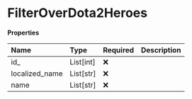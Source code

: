 # FilterOverDota2Heroes

**Properties**

| Name           | Type      | Required | Description |
| :------------- | :-------- | :------- | :---------- |
| id\_           | List[int] | ❌       |             |
| localized_name | List[str] | ❌       |             |
| name           | List[str] | ❌       |             |
